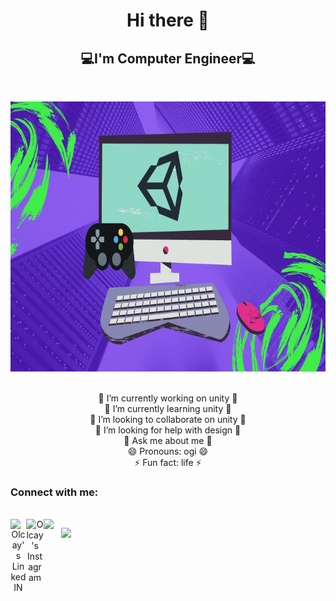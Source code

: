 <h1 align="center">Hi there 👋</h1>
<h2 align="center">💻I'm Computer Engineer💻</h2>

<br/>
<p align="center"><img alt="GIF" src="https://github.com/olcayertasmis/olcayertasmis/blob/main/original.jpg" width="768" height="432" /></p>
<p align="center">
  <br/>
 🔭 I’m currently working on unity 🔭
  <br />
 🌱 I’m currently learning unity 🌱
  <br />
 👯 I’m looking to collaborate on unity 👯
  <br />
 🤔 I’m looking for help with design 🤔
  <br />
 💬 Ask me about me 💬
  <br />
 😄 Pronouns: ogi 😄
  <br />
 ⚡ Fun fact: life ⚡
  <br />
  </p>
<h3 align="left">Connect with me:</h3>
<br />
<a align="center" href="https://www.linkedin.com/in/olcayertasmis/" align="center">
  <img align="left" alt="Olcay's LinkedIN" width="25px" src="https://cdn.jsdelivr.net/npm/simple-icons@v3/icons/linkedin.svg" />
</a>

<a href="https://www.instagram.com/olcayertasmis/" align="center">
  <img align="left" alt="Olcay's Instagram" width="28px" src="https://cdn.jsdelivr.net/npm/simple-icons@v3/icons/instagram.svg" />
</a>

<a href="mailto: ertasolcay@hotmail.com" align="center">
  <img align="left" width="28px" src="https://cdn.jsdelivr.net/npm/simple-icons@v3/icons/gmail.svg" />
</a>

![](https://visitor-badge.glitch.me/badge?page_id=olcayertasmis.olcayertasmis)
